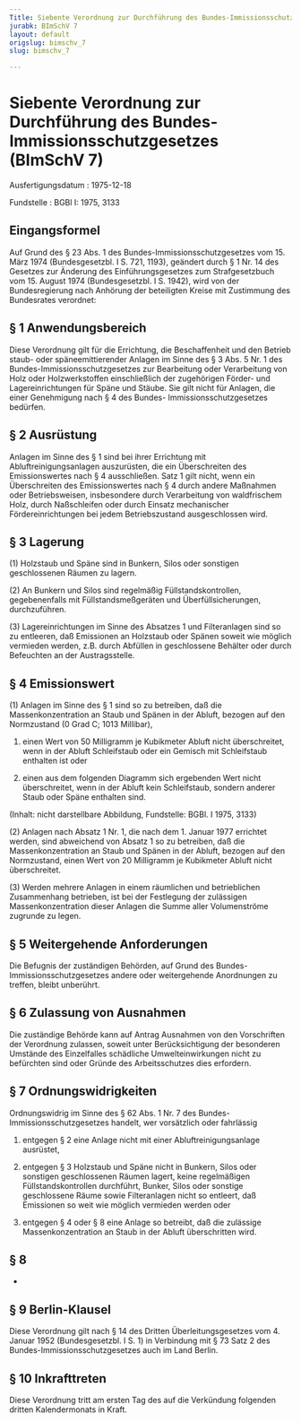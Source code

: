 ```yaml
---
Title: Siebente Verordnung zur Durchführung des Bundes-Immissionsschutzgesetzes
jurabk: BImSchV 7
layout: default
origslug: bimschv_7
slug: bimschv_7

---
```


# Siebente Verordnung zur Durchführung des Bundes-Immissionsschutzgesetzes (BImSchV 7)

Ausfertigungsdatum
:   1975-12-18

Fundstelle
:   BGBl I: 1975, 3133



## Eingangsformel

Auf Grund des § 23 Abs. 1 des Bundes-Immissionsschutzgesetzes vom 15.
März 1974 (Bundesgesetzbl. I S. 721, 1193), geändert durch § 1 Nr. 14
des Gesetzes zur Änderung des Einführungsgesetzes zum Strafgesetzbuch
vom 15. August 1974 (Bundesgesetzbl. I S. 1942), wird von der
Bundesregierung nach Anhörung der beteiligten Kreise mit Zustimmung
des Bundesrates verordnet:


## § 1 Anwendungsbereich

Diese Verordnung gilt für die Errichtung, die Beschaffenheit und den
Betrieb staub- oder späneemittierender Anlagen im Sinne des § 3 Abs. 5
Nr. 1 des Bundes-Immissionsschutzgesetzes zur Bearbeitung oder
Verarbeitung von Holz oder Holzwerkstoffen einschließlich der
zugehörigen Förder- und Lagereinrichtungen für Späne und Stäube. Sie
gilt nicht für Anlagen, die einer Genehmigung nach § 4 des Bundes-
Immissionsschutzgesetzes bedürfen.


## § 2 Ausrüstung

Anlagen im Sinne des § 1 sind bei ihrer Errichtung mit
Abluftreinigungsanlagen auszurüsten, die ein Überschreiten des
Emissionswertes nach § 4 ausschließen. Satz 1 gilt nicht, wenn ein
Überschreiten des Emissionswertes nach § 4 durch andere Maßnahmen oder
Betriebsweisen, insbesondere durch Verarbeitung von waldfrischem Holz,
durch Naßschleifen oder durch Einsatz mechanischer Fördereinrichtungen
bei jedem Betriebszustand ausgeschlossen wird.


## § 3 Lagerung

(1) Holzstaub und Späne sind in Bunkern, Silos oder sonstigen
geschlossenen Räumen zu lagern.

(2) An Bunkern und Silos sind regelmäßig Füllstandskontrollen,
gegebenenfalls mit Füllstandsmeßgeräten und Überfüllsicherungen,
durchzuführen.

(3) Lagereinrichtungen im Sinne des Absatzes 1 und Filteranlagen sind
so zu entleeren, daß Emissionen an Holzstaub oder Spänen soweit wie
möglich vermieden werden, z.B. durch Abfüllen in geschlossene Behälter
oder durch Befeuchten an der Austragsstelle.


## § 4 Emissionswert

(1) Anlagen im Sinne des § 1 sind so zu betreiben, daß die
Massenkonzentration an Staub und Spänen in der Abluft, bezogen auf den
Normzustand
(0 Grad C; 1013 Millibar),

1.  einen Wert von 50 Milligramm je Kubikmeter Abluft nicht überschreitet,
    wenn in der Abluft Schleifstaub oder ein Gemisch mit Schleifstaub
    enthalten ist oder


2.  einen aus dem folgenden Diagramm sich ergebenden Wert nicht
    überschreitet, wenn in der Abluft kein Schleifstaub, sondern anderer
    Staub oder Späne enthalten sind.



(Inhalt: nicht darstellbare Abbildung,
Fundstelle: BGBl. I 1975, 3133)

(2) Anlagen nach Absatz 1 Nr. 1, die nach dem 1. Januar 1977 errichtet
werden, sind abweichend von Absatz 1 so zu betreiben, daß die
Massenkonzentration an Staub und Spänen in der Abluft, bezogen auf den
Normzustand, einen Wert von 20 Milligramm je Kubikmeter Abluft nicht
überschreitet.

(3) Werden mehrere Anlagen in einem räumlichen und betrieblichen
Zusammenhang betrieben, ist bei der Festlegung der zulässigen
Massenkonzentration dieser Anlagen die Summe aller Volumenströme
zugrunde zu legen.


## § 5 Weitergehende Anforderungen

Die Befugnis der zuständigen Behörden, auf Grund des Bundes-
Immissionsschutzgesetzes andere oder weitergehende Anordnungen zu
treffen, bleibt unberührt.


## § 6 Zulassung von Ausnahmen

Die zuständige Behörde kann auf Antrag Ausnahmen von den Vorschriften
der Verordnung zulassen, soweit unter Berücksichtigung der besonderen
Umstände des Einzelfalles schädliche Umwelteinwirkungen nicht zu
befürchten sind oder Gründe des Arbeitsschutzes dies erfordern.


## § 7 Ordnungswidrigkeiten

Ordnungswidrig im Sinne des § 62 Abs. 1 Nr. 7 des Bundes-
Immissionsschutzgesetzes handelt, wer vorsätzlich oder fahrlässig

1.  entgegen § 2 eine Anlage nicht mit einer Abluftreinigungsanlage
    ausrüstet,


2.  entgegen § 3 Holzstaub und Späne nicht in Bunkern, Silos oder
    sonstigen geschlossenen Räumen lagert, keine regelmäßigen
    Füllstandskontrollen durchführt, Bunker, Silos oder sonstige
    geschlossene Räume sowie Filteranlagen nicht so entleert, daß
    Emissionen so weit wie möglich vermieden werden oder


3.  entgegen § 4
    oder § 8                    eine Anlage so betreibt, daß die zulässige
    Massenkonzentration an Staub in der Abluft überschritten wird.





## § 8

-


## § 9 Berlin-Klausel

Diese Verordnung gilt nach § 14 des Dritten Überleitungsgesetzes vom
4\. Januar 1952 (Bundesgesetzbl. I S. 1) in Verbindung mit § 73 Satz 2
des Bundes-Immissionsschutzgesetzes auch im Land Berlin.


## § 10 Inkrafttreten

Diese Verordnung tritt am ersten Tag des auf die Verkündung folgenden
dritten Kalendermonats in Kraft.

